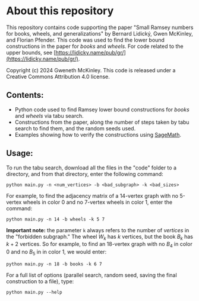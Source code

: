 # About this repository
This repository contains code supporting the paper "Small Ramsey numbers for books, wheels, and generalizations" by Bernard Lidický, Gwen McKinley, and Florian Pfender. This code was used to find the lower bound constructions in the paper for *books* and *wheels*. For code related to the upper bounds, see [https://lidicky.name/pub/gr/](https://lidicky.name/pub/gr/).

Copyright (c) 2024 Gweneth McKinley. This code is released under a Creative Commons Attribution 4.0 license.

## Contents:

* Python code used to find Ramsey lower bound constructions for *books* and *wheels* via tabu search. 
* Constructions from the paper, along the number of steps taken by tabu search to find them, and the random seeds used.
* Examples showing how to verify the constructions using [SageMath](https://www.sagemath.org/).

## Usage:

To run the tabu search, download all the files in the "code" folder to a directory, and from that directory, enter the following command:

```
python main.py -n <num_vertices> -b <bad_subgraph> -k <bad_sizes> 
```

For example, to find the adjacency matrix of a 14-vertex graph with no 5-vertex wheels in color 0 and no 7-vertex wheels in color 1, enter the command:

```
python main.py -n 14 -b wheels -k 5 7
```

**Important note:** the parameter ``k`` always refers to the number of *vertices* in the "forbidden subgraph." The wheel $W_k$ has $k$ vertices, but the book $`B_k`$ has $`k+2`$ vertices. So for example, to find an 18-vertex graph with no $`B_4`$ in color 0 and no $`B_5`$ in in color 1, we would enter:

```
python main.py -n 18 -b books -k 6 7
```

For a full list of options (parallel search, random seed, saving the final construction to a file), type:

```
python main.py --help
```
